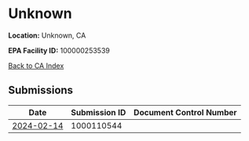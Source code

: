 # Unknown

**Location:** Unknown, CA

**EPA Facility ID:** 100000253539

[Back to CA Index](../../index.md)

## Submissions

| Date | Submission ID | Document Control Number |
|------|--------------|-------------------------|
| [2024-02-14](submissions/1000110544.md) | 1000110544 |  |
